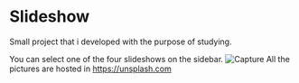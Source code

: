 # Slideshow
Small project that i developed with the purpose of studying.

You can select one of the four slideshows on the sidebar.
![Capture](https://user-images.githubusercontent.com/50748653/118688778-bdcdc780-b7dc-11eb-9c8c-cffaf2def2b0.PNG)
All the pictures are hosted in https://unsplash.com
